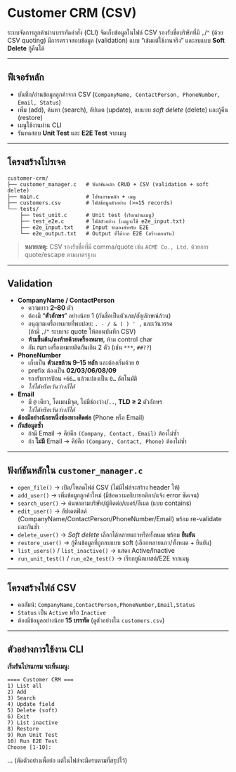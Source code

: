 # Customer CRM (CSV)

ระบบจัดการลูกค้าผ่านบรรทัดคำสั่ง (CLI) จัดเก็บข้อมูลในไฟล์ CSV รองรับชื่อบริษัทที่มี `,`/`"` (ด้วย CSV quoting) มีการตรวจสอบข้อมูล (validation) แบบ “เข้มแต่ใช้งานจริง” และลบแบบ **Soft Delete** กู้คืนได้

---

## ฟีเจอร์หลัก
- บันทึก/อ่านข้อมูลลูกค้าจาก CSV (`CompanyName, ContactPerson, PhoneNumber, Email, Status`)
- เพิ่ม (add), ค้นหา (search), อัปเดต (update), ลบแบบ *soft delete* (delete) และกู้คืน (restore)
- เมนูใช้งานผ่าน CLI
- รันทดสอบ **Unit Test** และ **E2E Test** จากเมนู

---

## โครงสร้างโปรเจค
```
customer-crm/
├── customer_manager.c   # ฟังก์ชันหลัก CRUD + CSV (validation + soft delete)
├── main.c               # โปรแกรมหลัก + เมนู
├── customers.csv        # ไฟล์ข้อมูลตัวอย่าง (>=15 records)
└── tests/
    ├── test_unit.c      # Unit test (เรียกผ่านเมนู)
    ├── test_e2e.c       # ไฟล์ตัวอย่าง (เมนูจะใช้ e2e_input.txt)
    ├── e2e_input.txt    # Input จำลองสำหรับ E2E
    └── e2e_output.txt   # Output ที่ได้จาก E2E (สร้างตอนรัน)
```

> **หมายเหตุ:** CSV รองรับชื่อที่มี comma/quote เช่น `ACME Co., Ltd.` ด้วยการ quote/escape ตามมาตรฐาน

---

## Validation
- **CompanyName / ContactPerson**
  - ความยาว **2–80** ตัว
  - ต้องมี “**ตัวอักษร**” อย่างน้อย 1 (กันชื่อเป็นตัวเลข/สัญลักษณ์ล้วน)
  - อนุญาตเครื่องหมายที่พบบ่อย: `` . - / & ( ) ' , `` และเว้นวรรค  
    (ถ้ามี `,`/`"` ระบบจะ quote ให้ตอนบันทึก CSV)
  - **ห้ามขึ้นต้น/ลงท้ายด้วยเครื่องหมาย**, ห้าม control char
  - กัน run เครื่องหมายติดกันเกิน 2 ตัว (เช่น `***`, `##??`)
- **PhoneNumber**
  - เก็บเป็น **ตัวเลขล้วน 9–15 หลัก** และต้องเริ่มด้วย `0`
  - prefix ต้องเป็น **02/03/06/08/09**
  - รองรับการป้อน `+66…` แล้วแปลงเป็น `0…` อัตโนมัติ
  - *ใส่ได้หรือเว้นว่างก็ได้*
- **Email**
  - มี `@` เดียว, โดเมนมีจุด, ไม่มีช่องว่าง/`..`, **TLD ≥ 2** ตัวอักษร
  - *ใส่ได้หรือเว้นว่างก็ได้*
- **ต้องมีอย่างน้อยหนึ่งช่องทางติดต่อ** (Phone หรือ Email)
- **กันข้อมูลซ้ำ**
  - ถ้ามี Email → คีย์คือ `(Company, Contact, Email)` ต้องไม่ซ้ำ
  - ถ้า **ไม่มี** Email → คีย์คือ `(Company, Contact, Phone)` ต้องไม่ซ้ำ

---

## ฟังก์ชันหลักใน `customer_manager.c`
- `open_file()` → เปิด/โหลดไฟล์ CSV (ไม่มีไฟล์จะสร้าง header ให้)
- `add_user()` → เพิ่มข้อมูลลูกค้าใหม่ (มีข้อความอธิบายกติกา/แจ้ง error ชัดเจน)
- `search_user()` → ค้นหาตามบริษัท/ผู้ติดต่อ/เบอร์/อีเมล (แบบ contains)
- `edit_user()` → อัปเดตฟิลด์ (CompanyName/ContactPerson/PhoneNumber/Email) พร้อม re-validate และกันซ้ำ
- `delete_user()` → *Soft delete* เลือกได้หลายแถวหรือทั้งหมด พร้อม **ยืนยัน**
- `restore_user()` → กู้คืนข้อมูลที่ถูกลบแบบ soft (เลือกหลายแถว/ทั้งหมด + ยืนยัน)
- `list_users()` / `list_inactive()` → แสดง Active/Inactive
- `run_unit_test()` / `run_e2e_test()` → เรียกยูนิตเทสต์/E2E จากเมนู

---

## โครงสร้างไฟล์ CSV
- คอลัมน์: `CompanyName,ContactPerson,PhoneNumber,Email,Status`
- `Status` เป็น `Active` หรือ `Inactive`
- ต้องมีข้อมูลอย่างน้อย **15 บรรทัด** (ดูตัวอย่างใน `customers.csv`)

---

## ตัวอย่างการใช้งาน CLI

**เริ่มรันโปรแกรม จะเห็นเมนู:**
```
==== Customer CRM ===
1) List all
2) Add
3) Search
4) Update field
5) Delete (soft)
6) Exit
7) List inactive
8) Restore
9) Run Unit Test
10) Run E2E Test
Choose [1-10]:
```
... (ตัดตัวอย่างเพื่อย่อ แต่ในไฟล์จะมีครบตามที่สรุปไว้)
